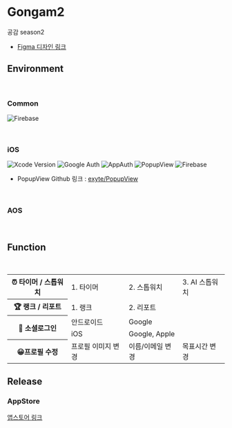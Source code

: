 # Gongam2
공감 season2
- [Figma 디자인 링크](https://www.figma.com/file/f0Hsip6EofnRwlwMZy7UAx/%EA%B3%B5%EA%B0%90?type=design&node-id=1502%3A2282&mode=design&t=UOSwqD5B1xkjFG5C-1)

## Environment

<br/>

### Common

![Firebase](https://img.shields.io/badge/Firebase-FFA611?style=for-the-badge&logo=Firebase&logoColor=white)

<br/>

### iOS

![Xcode Version](https://img.shields.io/badge/Xcode_15.1-007ACC?style=for-the-badge&logo=Xcode&logoColor=white)
![Google Auth](https://img.shields.io/badge/GoogleSignIn_7.0.0-4285F4?logo=google&logoColor=fff&style=for-the-badge)
![AppAuth](https://img.shields.io/badge/AppAuth_1.6.2-000000?logo=apple&logoColor=fff&style=for-the-badge)
![PopupView](https://img.shields.io/badge/PopupView_2.8.3-000000?logo=apple&logoColor=fff&style=for-the-badge)
![Firebase](https://img.shields.io/badge/Firebase_10.20.0-FFA611?style=for-the-badge&logo=Firebase&logoColor=white)

- PopupView Github 링크 : [exyte/PopupView](https://github.com/exyte/PopupView)

<br/>

### AOS

<br/>

## Function

<br/>
<table>
  <tr>
    <th>⏰ 타이머 / 스톱워치</th>
    <td >1. 타이머</td>
    <td>2. 스톱워치</td>
    <td>3. AI 스톱워치</td>
  </tr>
  <tr>
    <th>🏆 랭크 / 리포트</th>
    <td>1. 랭크</td>
    <td>2. 리포트</td>
  </tr>
  <tr>
    <th rowspan="2">🔑 소셜로그인</th>
    <td>안드로이드</td>
    <td>Google</td>
  </tr>
  <tr>
    <td>iOS</td>
    <td>Google, Apple</td>
  </tr>
  <tr>
    <th>😀프로필 수정</th>
    <td>프로필 이미지 변경</td>
    <td>이름/이메일 변경</td>
    <td>목표시간 변경</td>
  </tr>
</table>


## Release
### AppStore
[앱스토어 링크](https://apps.apple.com/kr/app/%EA%B3%B5%EA%B0%90-%EA%B3%B5%EB%B6%80%EA%B0%90%EC%8B%9C%EC%9E%902/id6478134499)
